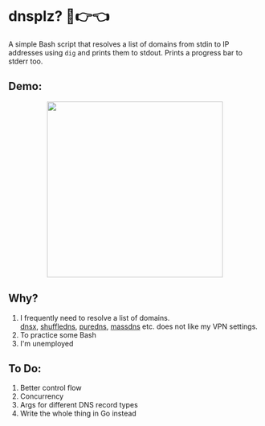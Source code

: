 # dnsplz? 🥹👉👈

A simple Bash script that resolves a list of domains from stdin to IP addresses using `dig` and prints them to stdout.
Prints a progress bar to stderr too.

## Demo:


<p align="center">
  <img height="350" src="https://user-images.githubusercontent.com/16690056/221592727-eb94ae15-ffd2-46cc-bc9c-5ce82935df2e.svg">
</p>

## Why?
1. I frequently need to resolve a list of domains.<br>[dnsx](https://github.com/projectdiscovery/dnsx), [shuffledns](https://github.com/projectdiscovery/shuffledns), [puredns](https://github.com/d3mondev/puredns), [massdns](https://github.com/blechschmidt/massdns) etc. does not like my VPN settings.
2. To practice some Bash
3. I'm unemployed

## To Do:
1. Better control flow
2. Concurrency
3. Args for different DNS record types
4. Write the whole thing in Go instead
